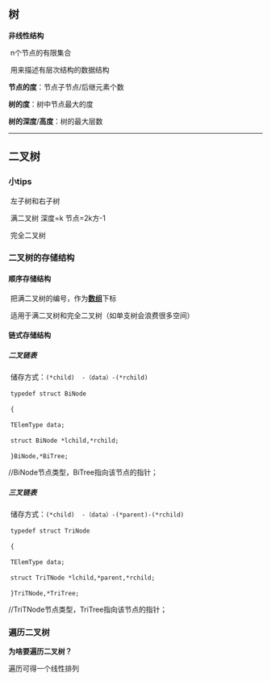## 树

**非线性结构**

​	n个节点的有限集合

​	用来描述有层次结构的数据结构

**节点的度**：节点子节点/后继元素个数

**树的度**：树中节点最大的度

**树的深度**/**高度**：树的最大层数

------

## 二叉树

### 小tips	

​	左子树和右子树

​	满二叉树    深度=k 节点=2k方-1

​	完全二叉树

### 二叉树的存储结构

#### 	顺序存储结构

​		把满二叉树的编号，作为<u>**数组**</u>下标

​		适用于满二叉树和完全二叉树（如单支树会浪费很多空间）

#### 	链式存储结构

##### 		二叉链表

​			储存方式：`(*child)  -（data）-(*rchild)`

​			`typedef struct BiNode`

​			`{`

​				`TElemType data;`

​				`struct BiNode *lchild,*rchild;`

​			`}BiNode,*BiTree;`

//BiNode节点类型，BiTree指向该节点的指针；

##### 		三叉链表

​			储存方式：`(*child)  -（data）-(*parent)-(*rchild)`

​			`typedef struct TriNode`

​			`{`

​				`TElemType data;`

​				`struct TriTNode *lchild,*parent,*rchild;`

​			`}TriTNode,*TriTree;`

//TriTNode节点类型，TriTree指向该节点的指针；

### 遍历二叉树

**为啥要遍历二叉树？**

遍历可得一个线性排列

















